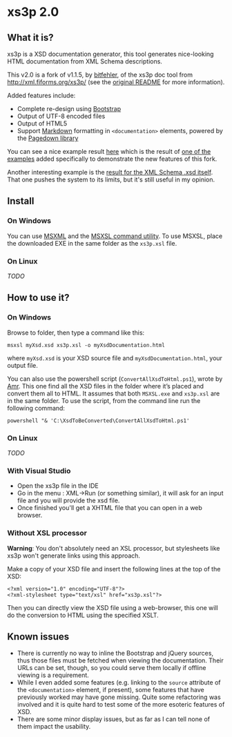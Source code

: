 # xs3p 2.0

## What it is?
xs3p is a XSD documentation generator, this tool generates nice-looking HTML documentation from XML Schema descriptions.

This v2.0 is a fork of v1.1.5, by [bitfehler](https://github.com/bitfehler/xs3p), of the xs3p doc tool from http://xml.fiforms.org/xs3p/ (see the [original README](README_ORIG.txt) for more information).

Added features include:
 * Complete re-design using [Bootstrap](https://getbootstrap.com "Bootstrap homepage")
 * Output of UTF-8 encoded files
 * Output of HTML5
 * Support [Markdown](https://daringfireball.net/projects/markdown/ "Markdown homepage") formatting in `<documentation>` elements, powered by the [Pagedown library](https://code.google.com/archive/p/pagedown/ "Pagedown homepage")

You can see a nice example result [here](https://bitfehler.net/xs3p/address_annotated.xsd.html) which is the result of [one of the examples](examples/address_annotated.xsd "XSD source of the example") added specifically to demonstrate the new features of this fork.

Another interesting example is the [result for the XML Schema .xsd itself](https://bitfehler.net/xs3p/XMLSchema.xsd.html).
That one pushes the system to its limits, but it's still useful in my opinion.

## Install
### On Windows
You can use [MSXML](https://www.microsoft.com/en-us/download/details.aspx?id=15697) and the [MSXSL command utility](https://www.microsoft.com/en-us/download/details.aspx?id=21714). 
To use MSXSL, place the downloaded EXE in the same folder as the ```xs3p.xsl``` file.

### On Linux
*TODO*

## How to use it?
### On Windows
Browse to folder, then type a command like this:

```
msxsl myXsd.xsd xs3p.xsl -o myXsdDocumentation.html
```

where ```myXsd.xsd``` is your XSD source file and ```myXsdDocumentation.html```, your output file.

You can also use the powershell script (```ConvertAllXsdToHtml.ps1```), wrote by [Amr](https://amreldib.com/blog/HowToTurnXmlSchemaXsdToDocumentation/). This one find all the XSD files in the folder where it’s placed and convert them all to HTML. It assumes that both ```MSXSL.exe``` and ```xs3p.xsl``` are in the same folder. To use the script, from the command line run the following command:

```
powershell "& 'C:\XsdToBeConverted\ConvertAllXsdToHtml.ps1'
```

### On Linux
*TODO*

### With Visual Studio
* Open the xs3p file in the IDE
* Go in the menu : XML->Run (or something similar), it will ask for an input file and you will provide the xsd file.
* Once finished you'll get a XHTML file that you can open in a web browser.

### Without XSL processor
**Warning**: You don't absolutely need an XSL processor, but stylesheets like xs3p won't generate links using this approach.

Make a copy of your XSD file and insert the following lines at the top of the XSD:

```
<?xml version="1.0" encoding="UTF-8"?>
<?xml-stylesheet type="text/xsl" href="xs3p.xsl"?>
```

Then you can directly view the XSD file using a web-browser, this one will do the conversion to HTML using the specified XSLT.

## Known issues
 * There is currently no way to inline the Bootstrap and jQuery sources, thus
   those files must be fetched when viewing the documentation. Their URLs can
   be set, though, so you could serve them locally if offline viewing is a
   requirement.
 * While I even added some features (e.g. linking to the `source` attribute of
   the `<documentation>` element, if present), some features that have
   previously worked may have gone missing. Quite some refactoring was involved
   and it is quite hard to test some of the more esoteric features of XSD.
 * There are some minor display issues, but as far as I can tell none of them
   impact the usability.
